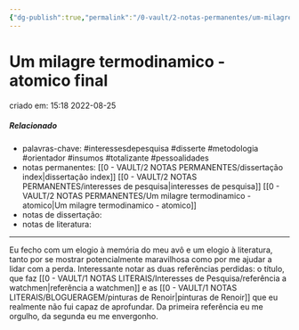 ```yaml
---
{"dg-publish":true,"permalink":"/0-vault/2-notas-permanentes/um-milagre-termodinamico-atomico-final/","tags":["permanente","interessesdepesquisa","disserte","metodologia","orientador","insumos","totalizante","pessoalidades"],"dgHomeLink":true,"dgShowLocalGraph":true,"dgShowFileTree":true,"dgEnableSearch":true,"noteIcon":""}
---
```


# Um milagre termodinamico - atomico final
criado em: 15:18 2022-08-25

##### Relacionado
- palavras-chave: #interessesdepesquisa  #disserte #metodologia #orientador #insumos #totalizante #pessoalidades 
- notas permanentes: [[0 - VAULT/2 NOTAS PERMANENTES/dissertação index\|dissertação index]] [[0 - VAULT/2 NOTAS PERMANENTES/interesses de pesquisa\|interesses de pesquisa]] [[0 - VAULT/2 NOTAS PERMANENTES/Um milagre termodinamico - atomico\|Um milagre termodinamico - atomico]]
- notas de dissertação:
- notas de literatura: 

---

Eu fecho com um elogio à memória do meu avô e um elogio à literatura, tanto por se mostrar potencialmente maravilhosa como por me ajudar a lidar com a perda. Interessante notar as duas referências perdidas: o título, que faz [[0 - VAULT/1 NOTAS LITERAIS/Interesses de Pesquisa/referência a watchmen\|referência a watchmen]] e as [[0 - VAULT/1 NOTAS LITERAIS/BLOGUERAGEM/pinturas de Renoir\|pinturas de Renoir]] que eu realmente não fui capaz de aprofundar. Da primeira referência eu me orgulho, da segunda eu me envergonho. 
